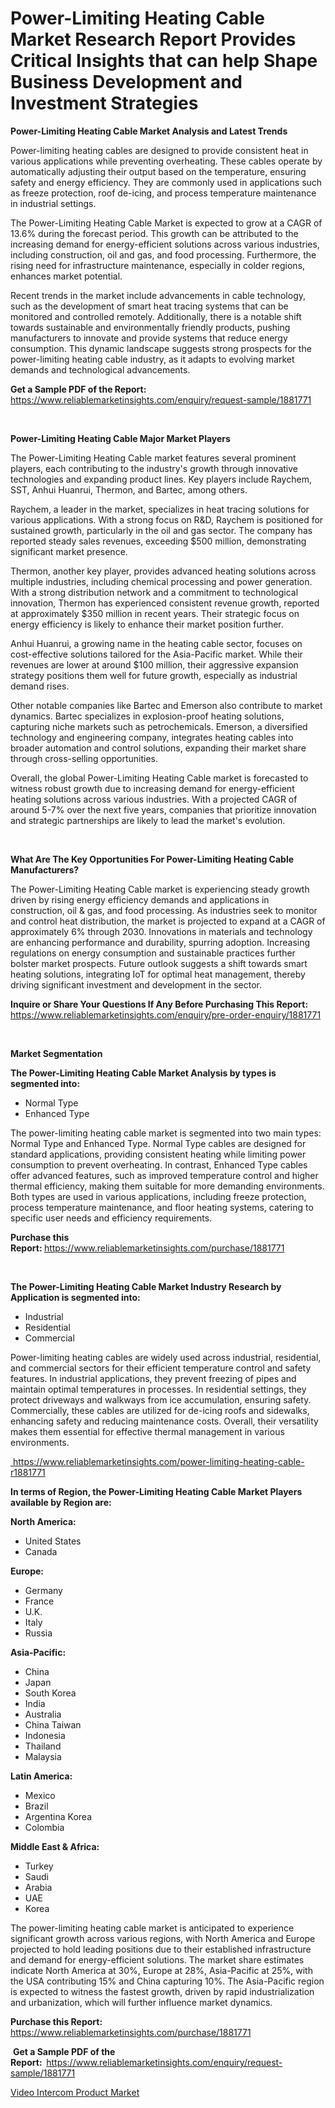 <p><h1>Power-Limiting Heating Cable Market Research Report Provides Critical Insights that can help Shape Business Development and Investment Strategies</h1></p><p><strong>Power-Limiting Heating Cable Market Analysis and Latest Trends</strong></p>
<p><p>Power-limiting heating cables are designed to provide consistent heat in various applications while preventing overheating. These cables operate by automatically adjusting their output based on the temperature, ensuring safety and energy efficiency. They are commonly used in applications such as freeze protection, roof de-icing, and process temperature maintenance in industrial settings.</p><p>The Power-Limiting Heating Cable Market is expected to grow at a CAGR of 13.6% during the forecast period. This growth can be attributed to the increasing demand for energy-efficient solutions across various industries, including construction, oil and gas, and food processing. Furthermore, the rising need for infrastructure maintenance, especially in colder regions, enhances market potential. </p><p>Recent trends in the market include advancements in cable technology, such as the development of smart heat tracing systems that can be monitored and controlled remotely. Additionally, there is a notable shift towards sustainable and environmentally friendly products, pushing manufacturers to innovate and provide systems that reduce energy consumption. This dynamic landscape suggests strong prospects for the power-limiting heating cable industry, as it adapts to evolving market demands and technological advancements.</p></p>
<p><strong>Get a Sample PDF of the Report:&nbsp;</strong> <a href="https://www.reliablemarketinsights.com/enquiry/request-sample/1881771?utm_campaign=2639&utm_medium=2&utm_source=Github&utm_content=ia&utm_term=06042025&utm_id=power-limiting-heating-cable">https://www.reliablemarketinsights.com/enquiry/request-sample/1881771</a></p>
<p>&nbsp;</p>
<p><strong>Power-Limiting Heating Cable Major Market Players</strong></p>
<p><p>The Power-Limiting Heating Cable market features several prominent players, each contributing to the industry's growth through innovative technologies and expanding product lines. Key players include Raychem, SST, Anhui Huanrui, Thermon, and Bartec, among others.</p><p>Raychem, a leader in the market, specializes in heat tracing solutions for various applications. With a strong focus on R&D, Raychem is positioned for sustained growth, particularly in the oil and gas sector. The company has reported steady sales revenues, exceeding $500 million, demonstrating significant market presence.</p><p>Thermon, another key player, provides advanced heating solutions across multiple industries, including chemical processing and power generation. With a strong distribution network and a commitment to technological innovation, Thermon has experienced consistent revenue growth, reported at approximately $350 million in recent years. Their strategic focus on energy efficiency is likely to enhance their market position further.</p><p>Anhui Huanrui, a growing name in the heating cable sector, focuses on cost-effective solutions tailored for the Asia-Pacific market. While their revenues are lower at around $100 million, their aggressive expansion strategy positions them well for future growth, especially as industrial demand rises.</p><p>Other notable companies like Bartec and Emerson also contribute to market dynamics. Bartec specializes in explosion-proof heating solutions, capturing niche markets such as petrochemicals. Emerson, a diversified technology and engineering company, integrates heating cables into broader automation and control solutions, expanding their market share through cross-selling opportunities.</p><p>Overall, the global Power-Limiting Heating Cable market is forecasted to witness robust growth due to increasing demand for energy-efficient heating solutions across various industries. With a projected CAGR of around 5-7% over the next five years, companies that prioritize innovation and strategic partnerships are likely to lead the market's evolution.</p></p>
<p>&nbsp;</p>
<p><strong>What Are The Key Opportunities For Power-Limiting Heating Cable Manufacturers?</strong></p>
<p><p>The Power-Limiting Heating Cable market is experiencing steady growth driven by rising energy efficiency demands and applications in construction, oil & gas, and food processing. As industries seek to monitor and control heat distribution, the market is projected to expand at a CAGR of approximately 6% through 2030. Innovations in materials and technology are enhancing performance and durability, spurring adoption. Increasing regulations on energy consumption and sustainable practices further bolster market prospects. Future outlook suggests a shift towards smart heating solutions, integrating IoT for optimal heat management, thereby driving significant investment and development in the sector.</p></p>
<p><strong>Inquire or Share Your Questions If Any Before Purchasing This Report:</strong> <a href="https://www.reliablemarketinsights.com/enquiry/pre-order-enquiry/1881771?utm_campaign=2639&utm_medium=2&utm_source=Github&utm_content=ia&utm_term=06042025&utm_id=power-limiting-heating-cable">https://www.reliablemarketinsights.com/enquiry/pre-order-enquiry/1881771</a></p>
<p>&nbsp;</p>
<p><strong>Market Segmentation</strong></p>
<p><strong>The Power-Limiting Heating Cable Market Analysis by types is segmented into:</strong></p>
<p><ul><li>Normal Type</li><li>Enhanced Type</li></ul></p>
<p><p>The power-limiting heating cable market is segmented into two main types: Normal Type and Enhanced Type. Normal Type cables are designed for standard applications, providing consistent heating while limiting power consumption to prevent overheating. In contrast, Enhanced Type cables offer advanced features, such as improved temperature control and higher thermal efficiency, making them suitable for more demanding environments. Both types are used in various applications, including freeze protection, process temperature maintenance, and floor heating systems, catering to specific user needs and efficiency requirements.</p></p>
<p><strong>Purchase this Report:&nbsp;</strong><a href="https://www.reliablemarketinsights.com/purchase/1881771?utm_campaign=2639&utm_medium=2&utm_source=Github&utm_content=ia&utm_term=06042025&utm_id=power-limiting-heating-cable">https://www.reliablemarketinsights.com/purchase/1881771</a></p>
<p>&nbsp;</p>
<p><strong>The Power-Limiting Heating Cable Market Industry Research by Application is segmented into:</strong></p>
<p><ul><li>Industrial</li><li>Residential</li><li>Commercial</li></ul></p>
<p><p>Power-limiting heating cables are widely used across industrial, residential, and commercial sectors for their efficient temperature control and safety features. In industrial applications, they prevent freezing of pipes and maintain optimal temperatures in processes. In residential settings, they protect driveways and walkways from ice accumulation, ensuring safety. Commercially, these cables are utilized for de-icing roofs and sidewalks, enhancing safety and reducing maintenance costs. Overall, their versatility makes them essential for effective thermal management in various environments.</p></p>
<p><a href="https://www.reliablemarketinsights.com/power-limiting-heating-cable-r1881771?utm_campaign=2639&utm_medium=2&utm_source=Github&utm_content=ia&utm_term=06042025&utm_id=power-limiting-heating-cable">&nbsp;https://www.reliablemarketinsights.com/power-limiting-heating-cable-r1881771</a></p>
<p><strong>In terms of Region, the Power-Limiting Heating Cable Market Players available by Region are:</strong></p>
<p>
    <p> <strong> North America: </strong>
        <ul>
            <li>United States</li>
            <li>Canada</li>
        </ul>
        </p> 
    <p> <strong> Europe: </strong>
        <ul>
            <li>Germany</li>
            <li>France</li>
            <li>U.K.</li>
            <li>Italy</li>
            <li>Russia</li>
        </ul>
        </p> 
    <p> <strong> Asia-Pacific: </strong>
        <ul>
            <li>China</li>
            <li>Japan</li>
            <li>South Korea</li>
            <li>India</li>
            <li>Australia</li>
            <li>China Taiwan</li>
            <li>Indonesia</li>
            <li>Thailand</li>
            <li>Malaysia</li>
        </ul>
        </p> 
    <p> <strong> Latin America: </strong>
        <ul>
            <li>Mexico</li>
            <li>Brazil</li>
            <li>Argentina Korea</li>
            <li>Colombia</li>
        </ul>
        </p> 
    <p> <strong> Middle East & Africa: </strong>
        <ul>
            <li>Turkey</li>
            <li>Saudi</li>
            <li>Arabia</li>
            <li>UAE</li>
            <li>Korea</li>
        </ul>
    </p>
    </p>
<p><p>The power-limiting heating cable market is anticipated to experience significant growth across various regions, with North America and Europe projected to hold leading positions due to their established infrastructure and demand for energy-efficient solutions. The market share estimates indicate North America at 30%, Europe at 28%, Asia-Pacific at 25%, with the USA contributing 15% and China capturing 10%. The Asia-Pacific region is expected to witness the fastest growth, driven by rapid industrialization and urbanization, which will further influence market dynamics.</p></p>
<p><strong>Purchase this Report: </strong><a href="https://www.reliablemarketinsights.com/purchase/1881771?utm_campaign=2639&utm_medium=2&utm_source=Github&utm_content=ia&utm_term=06042025&utm_id=power-limiting-heating-cable">https://www.reliablemarketinsights.com/purchase/1881771</a></p>
<p>&nbsp;<strong>Get a Sample PDF of the Report:&nbsp;&nbsp;</strong><a href="https://www.reliablemarketinsights.com/enquiry/request-sample/1881771?utm_campaign=2639&utm_medium=2&utm_source=Github&utm_content=ia&utm_term=06042025&utm_id=power-limiting-heating-cable">https://www.reliablemarketinsights.com/enquiry/request-sample/1881771</a></p>
<p><strong></strong></p>
<p><p><a href="https://github.com/hartsockdonnette82/Market-Research-Report-List-1/blob/main/video-intercom-product-market.md?utm_campaign=2639&utm_medium=2&utm_source=Github&utm_content=ia&utm_term=06042025&utm_id=power-limiting-heating-cable">Video Intercom Product Market</a></p></p>